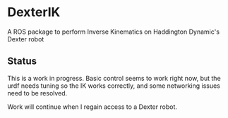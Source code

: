 # DexterIK
A ROS package to perform Inverse Kinematics on Haddington Dynamic's Dexter robot

## Status
This is a work in progress. Basic control seems to work right now, but the urdf needs tuning so the IK works correctly, and some networking issues need to be resolved.

Work will continue when I regain access to a Dexter robot.
